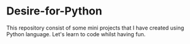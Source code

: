 # Desire-for-Python
This repository consist of some mini projects that I have created using Python language. Let's learn to code whilst having fun.
